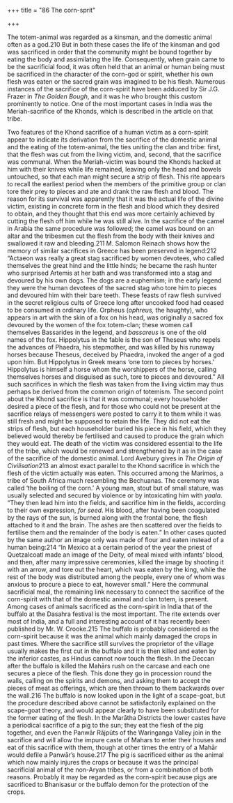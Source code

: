 +++
title = "86 The corn-sprit"

+++

The totem-animal was regarded as a kinsman, and the domestic animal often as a god.210 But in both these cases the life of the kinsman and god was sacrificed in order that the community might be bound together by eating the body and assimilating the life. Consequently, when grain came to be the sacrificial food, it was often held that an animal or human being must be sacrificed in the character of the corn-god or spirit, whether his own flesh was eaten or the sacred grain was imagined to be his flesh. Numerous instances of the sacrifice of the corn-spirit have been adduced by Sir J.G. Frazer in *The Golden Bough*, and it was he who brought this custom prominently to notice. One of the most important cases in India was the Meriah-sacrifice of the Khonds, which is described in the article on that tribe. 

Two features of the Khond sacrifice of a human victim as a corn-spirit appear to indicate its derivation from the sacrifice of the domestic animal and the eating of the totem-animal, the ties uniting the clan and tribe: first, that the flesh was cut from the living victim, and, second, that the sacrifice was communal. When the Meriah-victim was bound the Khonds hacked at him with their knives while life remained, leaving only the head and bowels untouched, so that each man might secure a strip of flesh. This rite appears to recall the earliest period when the members of the primitive group or clan tore their prey to pieces and ate and drank the raw flesh and blood. The reason for its survival was apparently that it was the actual life of the divine victim, existing in concrete form in the flesh and blood which they desired to obtain, and they thought that this end was more certainly achieved by cutting the flesh off him while he was still alive. In the sacrifice of the camel in Arabia the same procedure was followed; the camel was bound on an altar and the tribesmen cut the flesh from the body with their knives and swallowed it raw and bleeding.211 M. Salomon Reinach shows how the memory of similar sacrifices in Greece has been preserved in legend:212 “Actaeon was really a great stag sacrificed by women devotees, who called themselves the great hind and the little hinds; he became the rash hunter who surprised Artemis at her bath and was transformed into a stag and devoured by his own dogs. The dogs are a euphemism; in the early legend they were the human devotees of the sacred stag who tore him to pieces and devoured him with their bare teeth. These feasts of raw flesh survived in the secret religious cults of Greece long after uncooked food had ceased to be consumed in ordinary life. Orpheus \(*ophreus,* the haughty\), who appears in art with the skin of a fox on his head, was originally a sacred fox devoured by the women of the fox totem-clan; these women call themselves Bassarides in the legend, and *bassareus* is one of the old names of the fox. Hippolytus in the fable is the son of Theseus who repels the advances of Phaedra, his stepmother, and was killed by his runaway horses because Theseus, deceived by Phaedra, invoked the anger of a god upon him. But Hippolytus in Greek means ‘one torn to pieces by horses.’ Hippolytus is himself a horse whom the worshippers of the horse, calling themselves horses and disguised as such, tore to pieces and devoured.” All such sacrifices in which the flesh was taken from the living victim may thus perhaps be derived from the common origin of totemism. The second point about the Khond sacrifice is that it was communal; every householder desired a piece of the flesh, and for those who could not be present at the sacrifice relays of messengers were posted to carry it to them while it was still fresh and might be supposed to retain the life. They did not eat the strips of flesh, but each householder buried his piece in his field, which they believed would thereby be fertilised and caused to produce the grain which they would eat. The death of the victim was considered essential to the life of the tribe, which would be renewed and strengthened by it as in the case of the sacrifice of the domestic animal. Lord Avebury gives in *The Origin of Civilisation*213 an almost exact parallel to the Khond sacrifice in which the flesh of the victim actually was eaten. This occurred among the Marimos, a tribe of South Africa much resembling the Bechuanas. The ceremony was called ‘the boiling of the corn.’ A young man, stout but of small stature, was usually selected and secured by violence or by intoxicating him with *yaala*. “They then lead him into the fields, and sacrifice him in the fields, according to their own expression, *for seed*. His blood, after having been coagulated by the rays of the sun, is burned along with the frontal bone, the flesh attached to it and the brain. The ashes are then scattered over the fields to fertilise them and the remainder of the body is eaten.” In other cases quoted by the same author an image only was made of flour and eaten instead of a human being:214 “In Mexico at a certain period of the year the priest of Quetzalcoatl made an image of the Deity, of meal mixed with infants’ blood, and then, after many impressive ceremonies, killed the image by shooting it with an arrow, and tore out the heart, which was eaten by the king, while the rest of the body was distributed among the people, every one of whom was anxious to procure a piece to eat, however small.” Here the communal sacrificial meal, the remaining link necessary to connect the sacrifice of the corn-spirit with that of the domestic animal and clan totem, is present. Among cases of animals sacrificed as the corn-spirit in India that of the buffalo at the Dasahra festival is the most important. The rite extends over most of India, and a full and interesting account of it has recently been published by Mr. W. Crooke.215 The buffalo is probably considered as the corn-spirit because it was the animal which mainly damaged the crops in past times. Where the sacrifice still survives the proprietor of the village usually makes the first cut in the buffalo and it is then killed and eaten by the inferior castes, as Hindus cannot now touch the flesh. In the Deccan after the buffalo is killed the Mahārs rush on the carcase and each one secures a piece of the flesh. This done they go in procession round the walls, calling on the spirits and demons, and asking them to accept the pieces of meat as offerings, which are then thrown to them backwards over the wall.216 The buffalo is now looked upon in the light of a scape-goat, but the procedure described above cannot be satisfactorily explained on the scape-goat theory, and would appear clearly to have been substituted for the former eating of the flesh. In the Marātha Districts the lower castes have a periodical sacrifice of a pig to the sun; they eat the flesh of the pig together, and even the Panwār Rājpūts of the Waringanga Valley join in the sacrifice and will allow the impure caste of Mahars to enter their houses and eat of this sacrifice with them, though at other times the entry of a Mahār would defile a Panwār’s house.217 The pig is sacrificed either as the animal which now mainly injures the crops or because it was the principal sacrificial animal of the non-Aryan tribes, or from a combination of both reasons. Probably it may be regarded as the corn-spirit because pigs are sacrificed to Bhanisasur or the buffalo demon for the protection of the crops. 

